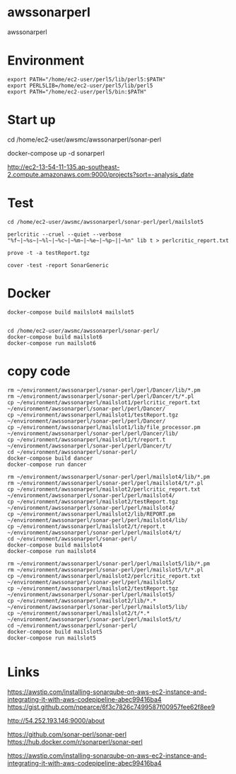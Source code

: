 # awssonarperl
awssonarperl

# Environment

```
export PATH="/home/ec2-user/perl5/lib/perl5:$PATH"
export PERL5LIB=/home/ec2-user/perl5/lib/perl5
export PATH="/home/ec2-user/perl5/bin:$PATH"
```

# Start up


cd /home/ec2-user/awsmc/awssonarperl/sonar-perl

docker-compose up -d sonarperl

http://ec2-13-54-11-135.ap-southeast-2.compute.amazonaws.com:9000/projects?sort=-analysis_date



# Test
```
cd /home/ec2-user/awsmc/awssonarperl/sonar-perl/perl/mailslot5

perlcritic --cruel --quiet --verbose "%f~|~%s~|~%l~|~%c~|~%m~|~%e~|~%p~||~%n" lib t > perlcritic_report.txt

prove -t -a testReport.tgz

cover -test -report SonarGeneric

```

# Docker

```
docker-compose build mailslot4 mailslot5


cd /home/ec2-user/awsmc/awssonarperl/sonar-perl/
docker-compose build mailslot6
docker-compose run mailslot6

```


# copy code

```
rm ~/environment/awssonarperl/sonar-perl/perl/Dancer/lib/*.pm
rm ~/environment/awssonarperl/sonar-perl/perl/Dancer/t/*.pl
cp ~/environment/awssonarperl/mailslot1/perlcritic_report.txt ~/environment/awssonarperl/sonar-perl/perl/Dancer/
cp ~/environment/awssonarperl/mailslot1/testReport.tgz  ~/environment/awssonarperl/sonar-perl/perl/Dancer/
cp ~/environment/awssonarperl/mailslot1/lib/file_processor.pm ~/environment/awssonarperl/sonar-perl/perl/Dancer/lib/
cp ~/environment/awssonarperl/mailslot1/t/report.t ~/environment/awssonarperl/sonar-perl/perl/Dancer/t/
cd ~/environment/awssonarperl/sonar-perl/
docker-compose build dancer
docker-compose run dancer

rm ~/environment/awssonarperl/sonar-perl/perl/mailslot4/lib/*.pm
rm ~/environment/awssonarperl/sonar-perl/perl/mailslot4/t/*.pl
cp ~/environment/awssonarperl/mailslot2/perlcritic_report.txt ~/environment/awssonarperl/sonar-perl/perl/mailslot4/
cp ~/environment/awssonarperl/mailslot2/testReport.tgz  ~/environment/awssonarperl/sonar-perl/perl/mailslot4/
cp ~/environment/awssonarperl/mailslot2/lib/REPORT.pm ~/environment/awssonarperl/sonar-perl/perl/mailslot4/lib/
cp ~/environment/awssonarperl/mailslot2/t/report.t ~/environment/awssonarperl/sonar-perl/perl/mailslot4/t/
cd ~/environment/awssonarperl/sonar-perl/
docker-compose build mailslot4
docker-compose run mailslot4

rm ~/environment/awssonarperl/sonar-perl/perl/mailslot5/lib/*.pm
rm ~/environment/awssonarperl/sonar-perl/perl/mailslot5/t/*.pl
cp ~/environment/awssonarperl/mailslot2/perlcritic_report.txt ~/environment/awssonarperl/sonar-perl/perl/mailslot5/
cp ~/environment/awssonarperl/mailslot2/testReport.tgz  ~/environment/awssonarperl/sonar-perl/perl/mailslot5/
cp ~/environment/awssonarperl/mailslot2/lib/*.* ~/environment/awssonarperl/sonar-perl/perl/mailslot5/lib/
cp ~/environment/awssonarperl/mailslot2/t/*.* ~/environment/awssonarperl/sonar-perl/perl/mailslot5/t/
cd ~/environment/awssonarperl/sonar-perl/
docker-compose build mailslot5
docker-compose run mailslot5


```


# Links
https://awstip.com/installing-sonarqube-on-aws-ec2-instance-and-integrating-it-with-aws-codepipeline-abec99416ba4
https://gist.github.com/npearce/6f3c7826c7499587f00957fee62f8ee9

http://54.252.193.146:9000/about

https://github.com/sonar-perl/sonar-perl
https://hub.docker.com/r/sonarperl/sonar-perl

https://awstip.com/installing-sonarqube-on-aws-ec2-instance-and-integrating-it-with-aws-codepipeline-abec99416ba4
